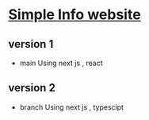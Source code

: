 # [Simple Info website](https://simpleinfo.live)

## version 1
- main 
Using next js , react

## version 2
- branch
Using next js , typescipt
